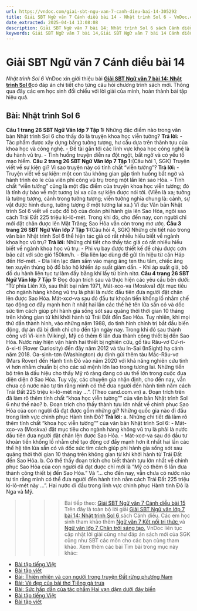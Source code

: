 ```yaml
---
url: https://vndoc.com/giai-sbt-ngu-van-7-canh-dieu-bai-14-305292
title: Giải SBT Ngữ văn 7 Cánh diều bài 14 - Nhật trình Sol 6 - VnDoc.com
date_extracted: 2025-04-14 13:08:08
description: Giải SBT Ngữ văn 7 bài 14: Nhật trình Sol 6 sách Cánh diều có đáp án chi tiết cho các bạn cùng tham khảo.
keywords: Giải SBT Ngữ văn 7 bài 14,Giải SBT Ngữ văn 7 bài 14 Cánh diều,Giải sách bài tập Ngữ văn CD lớp 7,Ngữ văn lớp 7 Cánh diều,giải bài tập ngữ văn lớp 7,bài Nhật trình Sol 6,ôn tập ngữ văn 7,trắc nghiệm ngữ văn 7 CD
---
```


# Giải SBT Ngữ văn 7 Cánh diều bài 14
 _Nhật trình Sol 6_
VnDoc xin giới thiệu bài [**Giải SBT Ngữ văn 7 bài 14: Nhật trình Sol 6**](<https://vndoc.com/giai-sbt-ngu-van-7-canh-dieu-bai-14-305292>)có đáp án chi tiết cho từng câu hỏi chương trình sách mới. Thông qua đây các em học sinh đối chiếu với lời giải của mình, hoàn thành bài tập hiệu quả.
## Bài: Nhật trình Sol 6
**Câu 1 trang 26 SBT Ngữ Văn lớp 7 Tập 1:** Những đặc điểm nào trong văn bản Nhật trình Sol 6 cho thấy đó là truyện khoa học viễn tưởng?
**Trả lời:**
\- Tác phẩm được xây dựng bằng tưởng tượng, hư cấu dựa trên thành tựu của khoa học và công nghệ.
\- Đề tài gắn tới các lĩnh vực khoa học công nghệ là du hành vũ trụ.
\- Tình huống truyện diễn ra đột ngột, bất ngờ và có yếu tố mạo hiểm.
**Câu 2 trang 26 SBT Ngữ Văn lớp 7 Tập 1:**\(Câu hỏi 1, SGK\) Truyện viết về sự kiện gì? Vì sao truyện này có tính chất “viễn tưởng”?
**Trả lời:**
\- Truyện viết về sự kiện: một con tàu không gian gặp tình huống bất ngờ và hành trình éo le của viên phi công vũ trụ trong một lần lên sao Hỏa.
\- Tính chất “viễn tưởng” cũng là một đặc điểm của truyện khoa học viễn tưởng; đó là tính dự báo về một tương lai xa của sự kiện được nói tới. \(Viễn là xa; tưởng là tưởng tượng, cảnh trong tưởng tượng; viễn tưởng nghĩa chung là: cảnh, sự vật được hình dung, tưởng tượng ở một tương lai xa.\)
Ví dụ: Văn bản Nhật trình Sol 6 viết về cuộc đổ bộ của đoàn phi hành gia lên Sao Hỏa, ngôi sao cách Trái Đất 225 triệu ki-lô-mét. Trong khi đó, cho đến nay, con người chỉ mới đặt chân được lên Mặt Trăng; Sao Hỏa vẫn còn trong mơ ước.
**Câu 3 trang 26 SBT Ngữ Văn lớp 7 Tập 1:**\(Câu hỏi 4, SGK\) Những chi tiết nào trong văn bản Nhật trình Sol 6 thể hiện tác giả có rất nhiều hiểu biết về ngành khoa học vũ trụ?
**Trả lời:**
Những chi tiết cho thấy tác giả có rất nhiều hiểu biết về ngành khoa học vũ trụ:
\- Phi vụ bay được thiết kế để chịu được cơn bão cát với sức gió 150km/h.
\- Đĩa liên lạc dùng để gửi tín hiệu từ căn Háp đến Hơ-mét.
\- Đĩa liên lạc đâm sầm vào mạng ăng ten thu tầm, chiếc ăng ten xuyên thủng bộ đồ bảo hộ khiến áp suất giảm dần.
\- Khi áp suất giả, bộ đồ du hành liên tục tự làm đầy bằng khí lấy từ bình nitơ.
**Câu 4 trang 26 SBT Ngữ Văn lớp 7 Tập 1:** Đọc đoạn trích sau và thực hiện các yêu cầu bên dưới:
“Từ phía Liên Xô, sau thất bại năm 1971, Mát-xco-va \(Moskva\) đặt mục tiêu cho ngành hàng không vũ trụ là phải là nước đầu tiên đưa người đặt chân lên được Sao Hỏa. Mát-xcơ-va sau đó đầu tư khoản tiền khổng lồ nhằm chế tạo động cơ đẩy mạnh hơn ít nhất hai lần các thế hệ tên lửa sẵn có và dốc sức tìm cách giúp phi hành gia sống sót sau quãng thời thời gian 10 tháng trên không gian từ khi khởi hành từ Trái Đất đến Sao Hỏa.
Tuy nhiên, khi mọi thứ dần thành hình, vào những năm 1988, do tình hình chính trị bắt đầu biến động, dự án đã bị đình chỉ cho đến tận ngày nay.
Trong khi đó sau thành công với Vi-kinh \(Viking\), Mỹ có thêm 6 lần đưa thành công thiết bị đến Sao Hỏa. Nước này hiện vận hành hai thiết bị nghiên cứu, gồ tàu Râu-vơ Cư-ri-ô-xi-ti \(Rover Curiosity\) đến đây năm 2012 và tàu In-Sai \(InSight\) hạ cánh năm 2018. Oa-sinh-tơn \(Washington\) dự định gửi thêm tàu Mác-Râu-vơ \(Mars Rover\) đến Hành tinh Đỏ vào năm 2020 với khả năng nghiên cứu tinh vi hơn nhằm chuẩn bị cho các sứ mệnh lớn lao trong tương lai.
Những tiến bộ trên là dấu hiệu cho thấy Mỹ rõ ràng đang có ưu thế lớn trong cuộc đua diện diện ở Sao Hỏa. Tuy vậy, các chuyên gia nhận định, cho đến nay, vẫn chưa có nước nào tự tin rằng mình có thể đưa người đến hành tinh nằm cách Trái Đất 225 triệu ki-lô-mét này …”.
\(Theo cand.com.vn\)
a. Đoạn trích trên đã làm rõ thêm tính chất “khoa học viễn tưởng”” của văn bản Nhật trình Sol 6 như thế nào?
b. Đoạn trích cho thấy thành tựu lớn nhất về chinh phục Sao Hỏa của con người đã đạt được gồm những gì? Những quốc gia nào đi đầu trong lĩnh vực chinh phục Hành tinh Đỏ?
**Trả lời:**
a. Những chi tiết đã làm rõ thêm tính chất “khoa học viễn tưởng”” của văn bản Nhật trình Sol 6:
\- Mát-xco-va \(Moskva\) đặt mục tiêu cho ngành hàng không vũ trụ là phải là nước đầu tiên đưa người đặt chân lên được Sao Hỏa.
\- Mát-xcơ-va sau đó đầu tư khoản tiền khổng lồ nhằm chế tạo động cơ đẩy mạnh hơn ít nhất hai lần các thế hệ tên lửa sẵn có và dốc sức tìm cách giúp phi hành gia sống sót sau quãng thời thời gian 10 tháng trên không gian từ khi khởi hành từ Trái Đất đến Sao Hỏa.
b. Có thể thấy đoạn trích cho biết thành tựu lớn nhất về chinh phục Sao Hỏa của con người đã đạt được chỉ mới là “Mỹ có thêm 6 lần đưa thành công thiết bị đến Sao Hỏa.” Và “… cho đến nay, vẫn chưa có nước nào tự tin rằng mình có thể đưa người đến hành tinh nằm cách Trái Đất 225 triệu ki-lô-mét này …”. Hai nước đi đầu trong lĩnh vực chinh phục Hành tinh Đỏ là Nga và Mỹ.
>>>> Bài tiếp theo: [Giải SBT Ngữ văn 7 Cánh diều bài 15](<https://vndoc.com/giai-sbt-ngu-van-7-canh-dieu-bai-15-305294>)
Trên đây là toàn bộ lời giải [Giải SBT Ngữ văn lớp 7 bài 14: Nhật trình Sol 6 ](<https://vndoc.com/giai-sbt-ngu-van-7-canh-dieu-bai-14-305292>)sách Cánh diều. Các em học sinh tham khảo thêm [Ngữ văn 7 Kết nối tri thức ](<https://vndoc.com/ngu-van-7-kntt-tap2>)và [Ngữ văn lớp 7 Chân trời sáng tạo.](<https://vndoc.com/ngu-van-7-ctst-tap2>) VnDoc liên tục cập nhật lời giải cũng như đáp án sách mới của SGK cũng như SBT các môn cho các bạn cùng tham khảo.
Xem thêm các bài Tìm bài trong mục này khác:
  * [Bài tập tiếng Việt](</giai-sbt-ngu-van-7-canh-dieu-bai-15-305294>)
  * [Bài tập viết](</giai-sbt-ngu-van-7-canh-dieu-bai-16-305299>)
  * [Bài: Thiên nhiên và con người trong truyện Đất rừng phương Nam](</giai-sbt-ngu-van-7-canh-dieu-bai-17-305302>)
  * [Bài: Vẻ đẹp của bài thơ Tiếng gà trưa](</giai-sbt-ngu-van-7-canh-dieu-bai-18-305306>)
  * [Bài: Sức hấp dẫn của tác phẩm Hai vạn dặm dưới đáy biển](</giai-sbt-ngu-van-7-canh-dieu-bai-19-305308>)
  * [Bài tập tiếng Việt](</giai-sbt-ngu-van-7-canh-dieu-bai-20-305311>)
  * [Bài tập viết](</giai-sbt-ngu-van-7-canh-dieu-bai-21-305365>)

